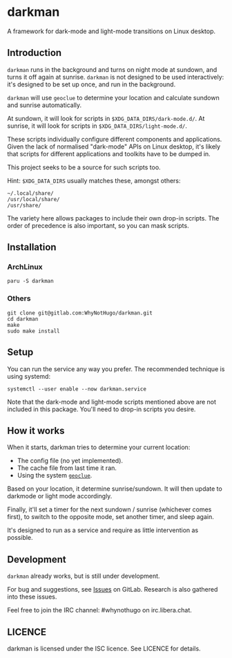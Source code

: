 darkman
=======

A framework for dark-mode and light-mode transitions on Linux desktop.

## Introduction

`darkman` runs in the background and turns on night mode at sundown, and turns it off
again at sunrise. `darkman` is not designed to be used interactively: it's designed to
be set up once, and run in the background.

`darkman` will use `geoclue` to determine your location and calculate sundown and
sunrise automatically.

At sundown, it will look for scripts in `$XDG_DATA_DIRS/dark-mode.d/`.
At sunrise, it will look for scripts in `$XDG_DATA_DIRS/light-mode.d/`.

These scripts individually configure different components and applications. Given the
lack of normalised "dark-mode" APIs on Linux desktop, it's likely that scripts for
different applications and toolkits have to be dumped in.

This project seeks to be a source for such scripts too.

Hint: `$XDG_DATA_DIRS` usually matches these, amongst others:

    ~/.local/share/
    /usr/local/share/
    /usr/share/

The variety here allows packages to include their own drop-in scripts. The order of
precedence is also important, so you can mask scripts.

## Installation

### ArchLinux

    paru -S darkman

### Others

    git clone git@gitlab.com:WhyNotHugo/darkman.git
    cd darkman
    make
    sudo make install

## Setup

You can run the service any way you prefer. The recommended technique is using
systemd:

    systemctl --user enable --now darkman.service

Note that the dark-mode and light-mode scripts mentioned above are not included in this
package. You'll need to drop-in scripts you desire.

## How it works

When it starts, darkman tries to determine your current location:

- The config file (no yet implemented).
- The cache file from last time it ran.
- Using the system [`geoclue`](https://directory.fsf.org/wiki/Geoclue).

Based on your location, it determine sunrise/sundown. It will then update to
darkmode or light mode accordingly.

Finally, it'll set a timer for the next sundown / sunrise (whichever comes
first), to switch to the opposite mode, set another timer, and sleep again.

It's designed to run as a service and require as little intervention
as possible.

## Development

`darkman` already works, but is still under development.

For bug and suggestions, see [Issues][issues] on GitLab. Research is also
gathered into these issues.

Feel free to join the IRC channel: #whynothugo on irc.libera.chat.

[issues]: https://gitlab.com/WhyNotHugo/darkman/-/issues


## LICENCE

darkman is licensed under the ISC licence. See LICENCE for details.
